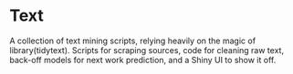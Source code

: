 # Text
A collection of text mining scripts, relying heavily on the magic of library(tidytext). Scripts for scraping sources, code for cleaning raw text, back-off models for next work prediction, and a Shiny UI to show it off.
